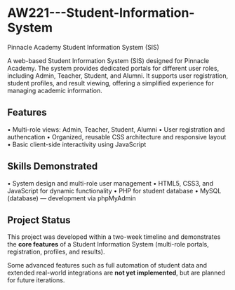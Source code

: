 # AW221---Student-Information-System
Pinnacle Academy Student Information System (SIS)

A web-based Student Information System (SIS) designed for Pinnacle Academy. The system provides dedicated portals for different user roles, including Admin, Teacher, Student, and Alumni. It supports user registration, student profiles, and result viewing, offering a simplified experience for managing academic information.

**Features**
--------------------------------------------------------
• Multi-role views: Admin, Teacher, Student, Alumni
• User registration and authencation
• Organized, reusable CSS architecture and responsive layout
• Basic client-side interactivity using JavaScript

**Skills Demonstrated**
---------------------------------------------------------
• System design and multi-role user management
• HTML5, CSS3, and JavaScript for dynamic functionality
• PHP for student database
• MySQL (database) — development via phpMyAdmin

## Project Status
This project was developed within a two-week timeline and demonstrates the **core features** of a Student Information System (multi-role portals, registration, profiles, and results).  

Some advanced features such as full automation of student data and extended real-world integrations are **not yet implemented**, but are planned for future iterations.
